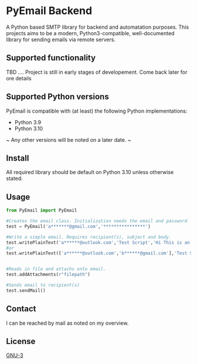 PyEmail Backend
===============
A Python based SMTP library for backend and automatation purposes. This projects aims to be a modern, Python3-compatible, well-documented library for
sending emails via remote servers.

## Supported functionality
TBD .... Project is still in early stages of developement. Come back later for ore details

## Supported Python versions
PyEmail is compatible with (at least) the following Python implementations:
* Python 3.9
* Python 3.10

~ Any other versions will be noted on a later date. ~

## Install
All required library should be default on Python 3.10 unless otherwise stated.

## Usage

```python
from PyEmail import PyEmail

#Creates the email class. Initialization needs the email and password
test = PyEmail('a*******@gmail.com','****************')

#Write a simple email. Requires recipient(s), subject and body.
test.writePlainText('a******@outlook.com','Test Script','Hi This is an automated test message')
#or
test.writePlainText(['a******@outlook.com','b******@gmail.com'],'Test Script','Hi This is an automated test message')


#Reads in file and attachs onto email.
test.addAttachments(r"filepath")

#Sends email to recipient(s)
test.sendMail()

```
## Contact
I can be reached by mail as noted on my overview.

## License
[GNU-3](https://choosealicense.com/licenses/gpl-3.0/)
